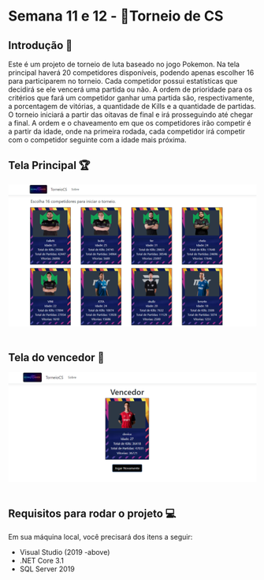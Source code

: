 # Semana 11 e 12 - 🥊Torneio de CS

## Introdução 📑

Este é um projeto de torneio de luta baseado no jogo Pokemon.
Na tela principal haverá 20 competidores disponíveis, podendo apenas
escolher 16 para participarem no torneio. Cada competidor possui
estatísticas que decidirá se ele vencerá uma partida ou não.
A ordem de prioridade para os critérios que fará um competidor
ganhar uma partida são, respectivamente, a porcentagem de vitórias,
a quantidade de Kills e a quantidade de partidas.
<br>
O torneio iniciará a partir das oitavas de final e irá
prosseguindo até chegar a final. A ordem e o chaveamento em que
os competidores irão competir é a partir da idade, onde na primeira
rodada, cada competidor irá competir com o competidor seguinte com a
idade mais próxima.

## Tela Principal 🏆

![tela_principal](/src/intro.png)
<br><br>

## Tela do vencedor 🥇

![tela_vencedor](./src/vencedor.png)
<br><br>

## Requisitos para rodar o projeto 💻

Em sua máquina local, você precisará dos itens a seguir:
- Visual Studio (2019 -above)
- .NET Core 3.1
- SQL Server 2019
<br><br> 